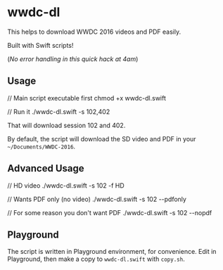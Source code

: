 # wwdc-dl 

This helps to download WWDC 2016 videos and PDF easily.

Built with Swift scripts!

(_No error handling in this quick hack at 4am_)


## Usage
  
  // Main script executable first
  chmod +x wwdc-dl.swift
  
  // Run it
  ./wwdc-dl.swift -s 102,402
  
That will download session 102 and 402. 

By default, the script will download the SD video and PDF in your `~/Documents/WWDC-2016`.


## Advanced Usage

  // HD video
  ./wwdc-dl.swift -s 102 -f HD
  
  // Wants PDF only (no video)
  ./wwdc-dl.swift -s 102 --pdfonly
  
  // For some reason you don't want PDF
  ./wwdc-dl.swift -s 102 --nopdf
  
  
## Playground
  
The script is written in Playground environment, for convenience. Edit in Playground, then make a copy to `wwdc-dl.swift` with `copy.sh`.
